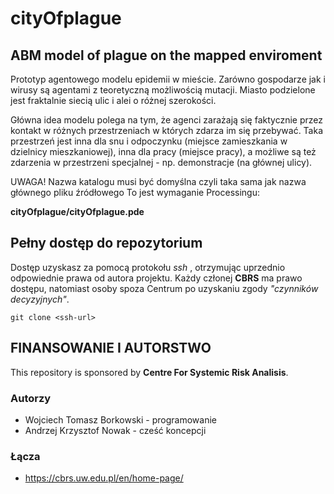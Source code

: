 # cityOfplague

## ABM model of plague on the mapped enviroment

Prototyp agentowego modelu epidemii w mieście. Zarówno gospodarze jak i wirusy 
są agentami z teoretyczną możliwością mutacji.
Miasto podzielone jest fraktalnie siecią ulic i alei o różnej szerokości.

Główna idea modelu polega na tym, że agenci zarażają się faktycznie przez kontakt 
w różnych przestrzeniach w których zdarza im się przebywać. 
Taka przestrzeń jest inna dla snu i odpoczynku (miejsce zamieszkania w dzielnicy
 mieszkaniowej), inna dla pracy (miejsce pracy), a możliwe są też zdarzenia w 
 przestrzeni specjalnej - np. demonstracje (na głównej ulicy). 

UWAGA! Nazwa katalogu musi być domyślna czyli taka sama jak nazwa głównego pliku źródłowego
To jest wymaganie Processingu:

**cityOfplague/cityOfplague.pde**

## Pełny dostęp do repozytorium 

Dostęp uzyskasz za pomocą protokołu _ssh_ , otrzymując uprzednio odpowiednie prawa 
od autora projektu. Każdy członej __CBRS__ ma prawo dostępu, natomiast osoby spoza
Centrum po uzyskaniu zgody _"czynników decyzyjnych"_.

```
git clone <ssh-url>
```

## FINANSOWANIE I AUTORSTWO

This repository is sponsored by __Centre For Systemic Risk Analisis__. 

### Autorzy

* Wojciech Tomasz Borkowski - programowanie
* Andrzej Krzysztof Nowak - cześć koncepcji

### Łącza

* https://cbrs.uw.edu.pl/en/home-page/

